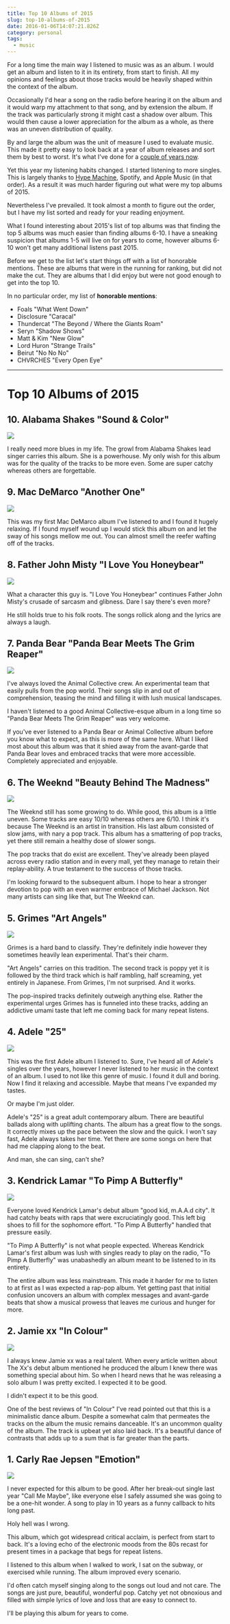 ```yaml
---
title: Top 10 Albums of 2015
slug: top-10-albums-of-2015
date: 2016-01-06T14:07:21.826Z
category: personal
tags:
  - music
---
```


For a long time the main way I listened to music was as an album. I would get an album and listen to it in its entirety, from start to finish. All my opinions and feelings about those tracks would be heavily shaped within the context of the album.

Occasionally I'd hear a song on the radio before hearing it on the album and it would warp my attachment to that song, and by extension the album. If the track was particularly strong it might cast a shadow over album. This would then cause a lower appreciation for the album as a whole, as there was an uneven distribution of quality.

By and large the album was the unit of measure I used to evaluate music. This made it pretty easy to look back at a year of album releases and sort them by best to worst. It's what I've done for a [couple of years now](http://blog.hswolff.com/tag/music/).

Yet this year my listening habits changed. I started listening to more singles. This is largely thanks to [Hype Machine](http://hypem.com/), Spotify, and Apple Music (in that order). As a result it was much harder figuring out what were my top albums of 2015.

Nevertheless I've prevailed. It took almost a month to figure out the order, but I have my list sorted and ready for your reading enjoyment.

What I found interesting about 2015's list of top albums was that finding the top 5 albums was much easier than finding albums 6-10. I have a sneaking suspicion that albums 1-5 will live on for years to come, however albums 6-10 won't get many additional listens past 2015.

Before we get to the list let's start things off with a list of honorable mentions. These are albums that were in the running for ranking, but did not make the cut. They are albums that I did enjoy but were not good enough to get into the top 10.

In no particular order, my list of **honorable mentions**:

- Foals "What Went Down"
- Disclosure "Caracal"
- Thundercat "The Beyond / Where the Giants Roam"
- Seryn "Shadow Shows"
- Matt & Kim "New Glow"
- Lord Huron "Strange Trails"
- Beirut "No No No"
- CHVRCHES "Every Open Eye"

---

# Top 10 Albums of 2015

## 10. Alabama Shakes "Sound & Color"

![](/images/posts/2016/01/top10albumsfrom2015/10.jpg)

I really need more blues in my life. The growl from Alabama Shakes lead singer carries this album. She is a powerhouse. My only wish for this album was for the quality of the tracks to be more even. Some are super catchy whereas others are forgettable.

## 9. Mac DeMarco "Another One"

![](/images/posts/2016/01/top10albumsfrom2015/9.jpg)

This was my first Mac DeMarco album I've listened to and I found it hugely relaxing. If I found myself wound up I would stick this album on and let the sway of his songs mellow me out. You can almost smell the reefer wafting off of the tracks.

## 8. Father John Misty "I Love You Honeybear"

![](/images/posts/2016/01/top10albumsfrom2015/8.jpg)

What a character this guy is. "I Love You Honeybear" continues Father John Misty's crusade of sarcasm and glibness. Dare I say there's even more?

He still holds true to his folk roots. The songs rollick along and the lyrics are always a laugh.

## 7. Panda Bear "Panda Bear Meets The Grim Reaper"

![](/images/posts/2016/01/top10albumsfrom2015/7.jpg)

I've always loved the Animal Collective crew. An experimental team that easily pulls from the pop world. Their songs slip in and out of comprehension, teasing the mind and filling it with lush musical landscapes.

I haven't listened to a good Animal Collective-esque album in a long time so "Panda Bear Meets The Grim Reaper" was very welcome.

If you've ever listened to a Panda Bear or Animal Collective album before you know what to expect, as this is more of the same here. What I liked most about this album was that it shied away from the avant-garde that Panda Bear loves and embraced tracks that were more accessible. Completely appreciated and enjoyable.

## 6. The Weeknd "Beauty Behind The Madness"

![](/images/posts/2016/01/top10albumsfrom2015/6.jpeg)

The Weeknd still has some growing to do. While good, this album is a little uneven. Some tracks are easy 10/10 whereas others are 6/10. I think it's because The Weeknd is an artist in transition. His last album consisted of slow jams, with nary a pop track. This album has a smattering of pop tracks, yet there still remain a healthy dose of slower songs.

The pop tracks that do exist are excellent. They've already been played across every radio station and in every mall, yet they manage to retain their replay-ability. A true testament to the success of those tracks.

I'm looking forward to the subsequent album. I hope to hear a stronger devotion to pop with an even warmer embrace of Michael Jackson. Not many artists can sing like that, but The Weeknd can.

## 5. Grimes "Art Angels"

![](/images/posts/2016/01/top10albumsfrom2015/5.jpeg)

Grimes is a hard band to classify. They're definitely indie however they sometimes heavily lean experimental. That's their charm.

"Art Angels" carries on this tradition. The second track is poppy yet it is followed by the third track which is half rambling, half screaming, yet entirely in Japanese. From Grimes, I'm not surprised. And it works.

The pop-inspired tracks definitely outweigh anything else. Rather the experimental urges Grimes has is funneled into these tracks, adding an addictive umami taste that left me coming back for many repeat listens.

## 4. Adele "25"

![](/images/posts/2016/01/top10albumsfrom2015/4.jpg)

This was the first Adele album I listened to. Sure, I've heard all of Adele's singles over the years, however I never listened to her music in the context of an album. I used to not like this genre of music. I found it dull and boring. Now I find it relaxing and accessible. Maybe that means I've expanded my tastes.

Or maybe I'm just older.

Adele's "25" is a great adult contemporary album. There are beautiful ballads along with uplifting chants. The album has a great flow to the songs. It correctly mixes up the pace between the slow and the quick. I won't say fast, Adele always takes her time. Yet there are some songs on here that had me clapping along to the beat.

And man, she can sing, can't she?

## 3. Kendrick Lamar "To Pimp A Butterfly"

![](/images/posts/2016/01/top10albumsfrom2015/3.png)

Everyone loved Kendrick Lamar's debut album "good kid, m.A.A.d city". It had catchy beats with raps that were excruciatingly good. This left big shoes to fill for the sophomore effort. "To Pimp A Butterfly" handled that pressure easily.

"To Pimp A Butterfly" is not what people expected. Whereas Kendrick Lamar's first album was lush with singles ready to play on the radio, "To Pimp A Butterfly" was unabashedly an album meant to be listened to in its entirety.

The entire album was less mainstream. This made it harder for me to listen to at first as I was expected a rap-pop album. Yet getting past that initial confusion uncovers an album with complex messages and avant-garde beats that show a musical prowess that leaves me curious and hunger for more.

## 2. Jamie xx "In Colour"

![](/images/posts/2016/01/top10albumsfrom2015/2.png)

I always knew Jamie xx was a real talent. When every article written about The Xx's debut album mentioned he produced the album I knew there was something special about him. So when I heard news that he was releasing a solo album I was pretty excited. I expected it to be good.

I didn't expect it to be this good.

One of the best reviews of "In Colour" I've read pointed out that this is a minimalistic dance album. Despite a somewhat calm that permeates the tracks on the album the music remains danceable. It's an uncommon quality of the album. The track is upbeat yet also laid back. It's a beautiful dance of contrasts that adds up to a sum that is far greater than the parts.

## 1. Carly Rae Jepsen "Emotion"

![](/images/posts/2016/01/top10albumsfrom2015/1.png)

I never expected for this album to be good. After her break-out single last year "Call Me Maybe", like everyone else I safely assumed she was going to be a one-hit wonder. A song to play in 10 years as a funny callback to hits long past.

Holy hell was I wrong.

This album, which got widespread critical acclaim, is perfect from start to back. It's a loving echo of the electronic moods from the 80s recast for present times in a package that begs for repeat listens.

I listened to this album when I walked to work, I sat on the subway, or exercised while running. The album improved every scenario.

I'd often catch myself singing along to the songs out loud and not care. The songs are just pure, beautiful, wonderful pop. Catchy yet not obnoxious and filled with simple lyrics of love and loss that are easy to connect to.

I'll be playing this album for years to come.

